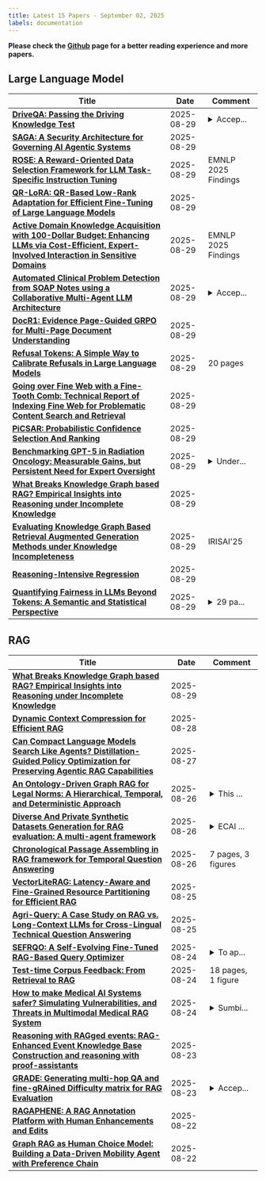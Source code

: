 ```yaml
---
title: Latest 15 Papers - September 02, 2025
labels: documentation
---
```

**Please check the [Github](https://github.com/zezhishao/MTS_Daily_ArXiv) page for a better reading experience and more papers.**

## Large Language Model
| **Title** | **Date** | **Comment** |
| --- | --- | --- |
| **[DriveQA: Passing the Driving Knowledge Test](http://arxiv.org/abs/2508.21824v1)** | 2025-08-29 | <details><summary>Accep...</summary><p>Accepted by ICCV 2025. Project page: https://driveqaiccv.github.io/</p></details> |
| **[SAGA: A Security Architecture for Governing AI Agentic Systems](http://arxiv.org/abs/2504.21034v2)** | 2025-08-29 |  |
| **[ROSE: A Reward-Oriented Data Selection Framework for LLM Task-Specific Instruction Tuning](http://arxiv.org/abs/2412.00631v2)** | 2025-08-29 | EMNLP 2025 Findings |
| **[QR-LoRA: QR-Based Low-Rank Adaptation for Efficient Fine-Tuning of Large Language Models](http://arxiv.org/abs/2508.21810v1)** | 2025-08-29 |  |
| **[Active Domain Knowledge Acquisition with 100-Dollar Budget: Enhancing LLMs via Cost-Efficient, Expert-Involved Interaction in Sensitive Domains](http://arxiv.org/abs/2508.17202v2)** | 2025-08-29 | EMNLP 2025 Findings |
| **[Automated Clinical Problem Detection from SOAP Notes using a Collaborative Multi-Agent LLM Architecture](http://arxiv.org/abs/2508.21803v1)** | 2025-08-29 | <details><summary>Accep...</summary><p>Accepted to The 16th ACM Conference on Bioinformatics, Computational Biology, and Health Informatics (ACM-BCB 2025)(Poster Paper)</p></details> |
| **[DocR1: Evidence Page-Guided GRPO for Multi-Page Document Understanding](http://arxiv.org/abs/2508.07313v2)** | 2025-08-29 |  |
| **[Refusal Tokens: A Simple Way to Calibrate Refusals in Large Language Models](http://arxiv.org/abs/2412.06748v2)** | 2025-08-29 | 20 pages |
| **[Going over Fine Web with a Fine-Tooth Comb: Technical Report of Indexing Fine Web for Problematic Content Search and Retrieval](http://arxiv.org/abs/2508.21788v1)** | 2025-08-29 |  |
| **[PiCSAR: Probabilistic Confidence Selection And Ranking](http://arxiv.org/abs/2508.21787v1)** | 2025-08-29 |  |
| **[Benchmarking GPT-5 in Radiation Oncology: Measurable Gains, but Persistent Need for Expert Oversight](http://arxiv.org/abs/2508.21777v1)** | 2025-08-29 | <details><summary>Under...</summary><p>Under review in Frontiers in Artificial Intelligence</p></details> |
| **[What Breaks Knowledge Graph based RAG? Empirical Insights into Reasoning under Incomplete Knowledge](http://arxiv.org/abs/2508.08344v2)** | 2025-08-29 |  |
| **[Evaluating Knowledge Graph Based Retrieval Augmented Generation Methods under Knowledge Incompleteness](http://arxiv.org/abs/2504.05163v2)** | 2025-08-29 | IRISAI'25 |
| **[Reasoning-Intensive Regression](http://arxiv.org/abs/2508.21762v1)** | 2025-08-29 |  |
| **[Quantifying Fairness in LLMs Beyond Tokens: A Semantic and Statistical Perspective](http://arxiv.org/abs/2506.19028v4)** | 2025-08-29 | <details><summary>29 pa...</summary><p>29 pages, 9 figures, 15 tables</p></details> |

## RAG
| **Title** | **Date** | **Comment** |
| --- | --- | --- |
| **[What Breaks Knowledge Graph based RAG? Empirical Insights into Reasoning under Incomplete Knowledge](http://arxiv.org/abs/2508.08344v2)** | 2025-08-29 |  |
| **[Dynamic Context Compression for Efficient RAG](http://arxiv.org/abs/2507.22931v2)** | 2025-08-28 |  |
| **[Can Compact Language Models Search Like Agents? Distillation-Guided Policy Optimization for Preserving Agentic RAG Capabilities](http://arxiv.org/abs/2508.20324v1)** | 2025-08-27 |  |
| **[An Ontology-Driven Graph RAG for Legal Norms: A Hierarchical, Temporal, and Deterministic Approach](http://arxiv.org/abs/2505.00039v4)** | 2025-08-26 | <details><summary>This ...</summary><p>This is a major revision that significantly expands and deepens the original manuscript. While the core ontological model remains the same, this version provides a substantially more rigorous and detailed account of how the framework is applied in practice, particularly within a Retrieval-Augmented Generation (RAG) context</p></details> |
| **[Diverse And Private Synthetic Datasets Generation for RAG evaluation: A multi-agent framework](http://arxiv.org/abs/2508.18929v1)** | 2025-08-26 | <details><summary>ECAI ...</summary><p>ECAI 2025 TRUST AI workshop</p></details> |
| **[Chronological Passage Assembling in RAG framework for Temporal Question Answering](http://arxiv.org/abs/2508.18748v1)** | 2025-08-26 | 7 pages, 3 figures |
| **[VectorLiteRAG: Latency-Aware and Fine-Grained Resource Partitioning for Efficient RAG](http://arxiv.org/abs/2504.08930v2)** | 2025-08-25 |  |
| **[Agri-Query: A Case Study on RAG vs. Long-Context LLMs for Cross-Lingual Technical Question Answering](http://arxiv.org/abs/2508.18093v1)** | 2025-08-25 |  |
| **[SEFRQO: A Self-Evolving Fine-Tuned RAG-Based Query Optimizer](http://arxiv.org/abs/2508.17556v1)** | 2025-08-24 | <details><summary>To ap...</summary><p>To appear at SIGMOD 2026 (https://2026.sigmod.org/)</p></details> |
| **[Test-time Corpus Feedback: From Retrieval to RAG](http://arxiv.org/abs/2508.15437v2)** | 2025-08-24 | 18 pages, 1 figure |
| **[How to make Medical AI Systems safer? Simulating Vulnerabilities, and Threats in Multimodal Medical RAG System](http://arxiv.org/abs/2508.17215v1)** | 2025-08-24 | <details><summary>Sumbi...</summary><p>Sumbitted to 2025 AAAI main track</p></details> |
| **[Reasoning with RAGged events: RAG-Enhanced Event Knowledge Base Construction and reasoning with proof-assistants](http://arxiv.org/abs/2506.07042v3)** | 2025-08-23 |  |
| **[GRADE: Generating multi-hop QA and fine-gRAined Difficulty matrix for RAG Evaluation](http://arxiv.org/abs/2508.16994v1)** | 2025-08-23 | <details><summary>Accep...</summary><p>Accepted at EMNLP 2025 findings</p></details> |
| **[RAGAPHENE: A RAG Annotation Platform with Human Enhancements and Edits](http://arxiv.org/abs/2508.19272v1)** | 2025-08-22 |  |
| **[Graph RAG as Human Choice Model: Building a Data-Driven Mobility Agent with Preference Chain](http://arxiv.org/abs/2508.16172v1)** | 2025-08-22 |  |


